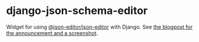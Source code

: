 # django-json-schema-editor

Widget for using
[@json-editor/json-editor](https://www.npmjs.com/package/@json-editor/json-editor)
with Django. See [the blogpost for the announcement and a screenshot](https://406.ch/writing/django-json-schema-editor/).
